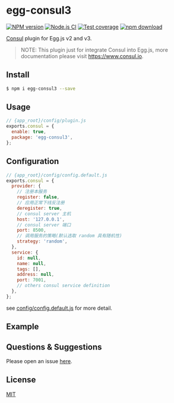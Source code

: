 # egg-consul3

[![NPM version][npm-image]][npm-url]
[![Node.js CI](https://github.com/RABC-Digital/egg-consul3/actions/workflows/nodejs.yml/badge.svg)](https://github.com/RABC-Digital/egg-consul3/actions/workflows/nodejs.yml)
[![Test coverage][codecov-image]][codecov-url]
[![npm download][download-image]][download-url]

[npm-image]: https://img.shields.io/npm/v/egg-consul3.svg?style=flat-square
[npm-url]: https://npmjs.org/package/egg-consul3
[codecov-image]: https://img.shields.io/codecov/c/github/RABC-Digital/egg-consul3.svg?style=flat-square
[codecov-url]: https://codecov.io/github/RABC-Digital/egg-consul3?branch=master
[download-image]: https://img.shields.io/npm/dm/egg-consul3.svg?style=flat-square
[download-url]: https://npmjs.org/package/egg-consul3

[Consul](https://www.consul.io) plugin for Egg.js v2 and v3.

> NOTE: This plugin just for integrate Consul into Egg.js, more documentation please visit https://www.consul.io.


## Install

```bash
$ npm i egg-consul3 --save
```

## Usage

```js
// {app_root}/config/plugin.js
exports.consul = {
  enable: true,
  package: 'egg-consul3',
};
```

## Configuration

```js
// {app_root}/config/config.default.js
exports.consul = {
  provider: {
    // 注册本服务
    register: false,
    // 应用正常下线反注册
    deregister: true,
    // consul server 主机
    host: '127.0.0.1',
    // consul server 端口
    port: 8500,
    // 调用服务的策略(默认选取 random 具有随机性)
    strategy: 'random',
  },
  service: {
    id: null,
    name: null,
    tags: [],
    address: null,
    port: 7001,
    // others consul service definition
  },
};
```

see [config/config.default.js](config/config.default.js) for more detail.

## Example

<!-- example here -->

## Questions & Suggestions

Please open an issue [here](https://github.com/RABC-Digital/egg/issues).

## License

[MIT](LICENSE)
